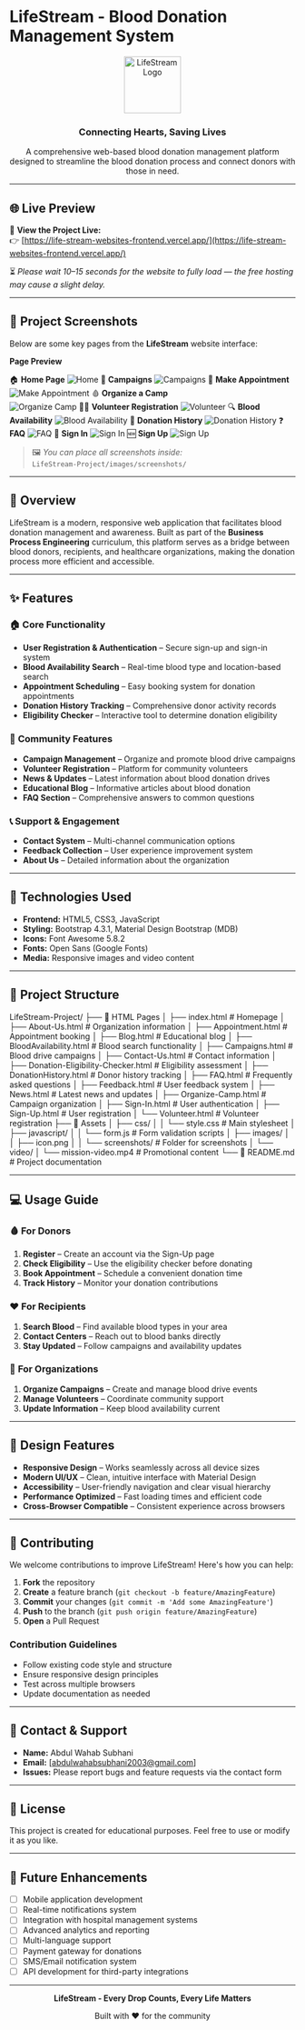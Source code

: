 # LifeStream - Blood Donation Management System

<div align="center">
  <img src="images/icon.png" alt="LifeStream Logo" width="100" height="100">
  <h3>Connecting Hearts, Saving Lives</h3>
  <p>A comprehensive web-based blood donation management platform designed to streamline the blood donation process and connect donors with those in need.</p>
</div>

---

## 🌐 Live Preview

🚀 **View the Project Live:**  
👉 [https://life-stream-websites-frontend.vercel.app/](https://life-stream-websites-frontend.vercel.app/)  

⏳ *Please wait 10–15 seconds for the website to fully load — the free hosting may cause a slight delay.*

---

## 📸 Project Screenshots

Below are some key pages from the **LifeStream** website interface:

 **Page Preview** 

 🏠 **Home Page** 
 ![Home](images/screenshots/Home-Page.png) 
 🎯 **Campaigns** 
 ![Campaigns](images/screenshots/Campaigns-Page.png) 
 📅 **Make Appointment**  
 ![Make Appointment](images/screenshots/Make-Appointment.png) 
 🩸 **Organize a Camp**  
 ![Organize Camp](images/screenshots/Organize-camp.png) 
 🙋‍♂️ **Volunteer Registration** 
 ![Volunteer](images/screenshots/Volunteer.png) 
 🔍 **Blood Availability** 
 ![Blood Availability](images/screenshots/Blood-Availability.png) 
 🧾 **Donation History**
 ![Donation History](images/screenshots/History.png) 
 ❓ **FAQ** 
 ![FAQ](images/screenshots/FAQ.png) 
 🔑 **Sign In** 
 ![Sign In](images/screenshots/sign-in.png) 
 🆕 **Sign Up** 
 ![Sign Up](images/screenshots/sign-up.png) 

> 🖼️ *You can place all screenshots inside:*  
> `LifeStream-Project/images/screenshots/`

---

## 🌟 Overview

LifeStream is a modern, responsive web application that facilitates blood donation management and awareness. Built as part of the **Business Process Engineering** curriculum, this platform serves as a bridge between blood donors, recipients, and healthcare organizations, making the donation process more efficient and accessible.

---

## ✨ Features

### 🏠 **Core Functionality**
- **User Registration & Authentication** – Secure sign-up and sign-in system  
- **Blood Availability Search** – Real-time blood type and location-based search  
- **Appointment Scheduling** – Easy booking system for donation appointments  
- **Donation History Tracking** – Comprehensive donor activity records  
- **Eligibility Checker** – Interactive tool to determine donation eligibility  

### 🎯 **Community Features**
- **Campaign Management** – Organize and promote blood drive campaigns  
- **Volunteer Registration** – Platform for community volunteers  
- **News & Updates** – Latest information about blood donation drives  
- **Educational Blog** – Informative articles about blood donation  
- **FAQ Section** – Comprehensive answers to common questions  

### 📞 **Support & Engagement**
- **Contact System** – Multi-channel communication options  
- **Feedback Collection** – User experience improvement system  
- **About Us** – Detailed information about the organization  

---

## 🚀 Technologies Used

- **Frontend:** HTML5, CSS3, JavaScript  
- **Styling:** Bootstrap 4.3.1, Material Design Bootstrap (MDB)  
- **Icons:** Font Awesome 5.8.2  
- **Fonts:** Open Sans (Google Fonts)  
- **Media:** Responsive images and video content  

---

## 📁 Project Structure

LifeStream-Project/
├── 📄 HTML Pages
│ ├── index.html # Homepage
│ ├── About-Us.html # Organization information
│ ├── Appointment.html # Appointment booking
│ ├── Blog.html # Educational blog
│ ├── BloodAvailability.html # Blood search functionality
│ ├── Campaigns.html # Blood drive campaigns
│ ├── Contact-Us.html # Contact information
│ ├── Donation-Eligibility-Checker.html # Eligibility assessment
│ ├── DonationHistory.html # Donor history tracking
│ ├── FAQ.html # Frequently asked questions
│ ├── Feedback.html # User feedback system
│ ├── News.html # Latest news and updates
│ ├── Organize-Camp.html # Campaign organization
│ ├── Sign-In.html # User authentication
│ ├── Sign-Up.html # User registration
│ └── Volunteer.html # Volunteer registration
├── 🎨 Assets
│ ├── css/
│ │ └── style.css # Main stylesheet
│ ├── javascript/
│ │ └── form.js # Form validation scripts
│ ├── images/
│ │ ├── icon.png
│ │ └── screenshots/ # Folder for screenshots
│ └── video/
│ └── mission-video.mp4 # Promotional content
└── 📖 README.md # Project documentation

---

## 💻 Usage Guide

### 🩸 **For Donors**
1. **Register** – Create an account via the Sign-Up page  
2. **Check Eligibility** – Use the eligibility checker before donating  
3. **Book Appointment** – Schedule a convenient donation time  
4. **Track History** – Monitor your donation contributions  

### ❤️ **For Recipients**
1. **Search Blood** – Find available blood types in your area  
2. **Contact Centers** – Reach out to blood banks directly  
3. **Stay Updated** – Follow campaigns and availability updates  

### 🏥 **For Organizations**
1. **Organize Campaigns** – Create and manage blood drive events  
2. **Manage Volunteers** – Coordinate community support  
3. **Update Information** – Keep blood availability current  

---

## 🎨 Design Features

- **Responsive Design** – Works seamlessly across all device sizes  
- **Modern UI/UX** – Clean, intuitive interface with Material Design  
- **Accessibility** – User-friendly navigation and clear visual hierarchy  
- **Performance Optimized** – Fast loading times and efficient code  
- **Cross-Browser Compatible** – Consistent experience across browsers  

---

## 🤝 Contributing

We welcome contributions to improve LifeStream! Here's how you can help:

1. **Fork** the repository  
2. **Create** a feature branch (`git checkout -b feature/AmazingFeature`)  
3. **Commit** your changes (`git commit -m 'Add some AmazingFeature'`)  
4. **Push** to the branch (`git push origin feature/AmazingFeature`)  
5. **Open** a Pull Request  

### Contribution Guidelines
- Follow existing code style and structure  
- Ensure responsive design principles  
- Test across multiple browsers  
- Update documentation as needed  

---

## 📧 Contact & Support

- **Name:** Abdul Wahab Subhani  
- **Email:** [abdulwahabsubhani2003@gmail.com]  
- **Issues:** Please report bugs and feature requests via the contact form  

---

## 📄 License

This project is created for educational purposes. Feel free to use or modify it as you like.

---

## 🔮 Future Enhancements

- [ ] Mobile application development  
- [ ] Real-time notifications system  
- [ ] Integration with hospital management systems  
- [ ] Advanced analytics and reporting  
- [ ] Multi-language support  
- [ ] Payment gateway for donations  
- [ ] SMS/Email notification system  
- [ ] API development for third-party integrations  

---

<div align="center">
  <p><strong>LifeStream - Every Drop Counts, Every Life Matters</strong></p>
  <p>Built with ❤️ for the community</p>
</div>
